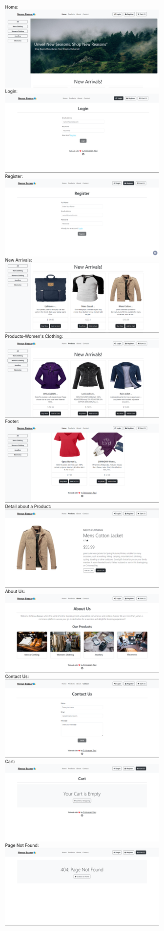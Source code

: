 Home:
<img src="https://github.com/Srinivasan-Ravi/Nexus_Bazaar/blob/main/src/Assets/images/1.HomePage.png"/>
Login:
<img src="https://github.com/Srinivasan-Ravi/Nexus_Bazaar/blob/main/src/Assets/images/2.Login.png"/>
Register:
<img src="https://github.com/Srinivasan-Ravi/Nexus_Bazaar/blob/main/src/Assets/images/3.Register.png"/>
New Arrivals:
<img src="https://github.com/Srinivasan-Ravi/Nexus_Bazaar/blob/main/src/Assets/images/4.New%20Arrivals.png"/>
Products-Women's Clothing:
<img src="https://github.com/Srinivasan-Ravi/Nexus_Bazaar/blob/main/src/Assets/images/5.Products-Women's%20Clothing.png"/>
Footer:
<img src="https://github.com/Srinivasan-Ravi/Nexus_Bazaar/blob/main/src/Assets/images/6.Footer%20Page.png"/>
Detail about a Product:
<img src="https://github.com/Srinivasan-Ravi/Nexus_Bazaar/blob/main/src/Assets/images/7.Detail%20about%20Product.png"/>
About Us:
<img src="https://github.com/Srinivasan-Ravi/Nexus_Bazaar/blob/main/src/Assets/images/8.About%20Us.png"/>
Contact Us:
<img src="https://github.com/Srinivasan-Ravi/Nexus_Bazaar/blob/main/src/Assets/images/9.Contact%20Us.png"/>
Cart:
<img src="https://github.com/Srinivasan-Ravi/Nexus_Bazaar/blob/main/src/Assets/images/10.Cart%20Page.png"/>
Page Not Found:
<img src="https://github.com/Srinivasan-Ravi/Nexus_Bazaar/blob/main/src/Assets/images/11.Page%20Not%20Found.png"/>
